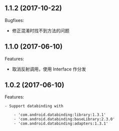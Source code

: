 ## 1.1.2 (2017-10-22)

Bugfixes:

  - 修正混淆时找不到方法的问题

## 1.1.0 (2017-06-10)

Features:

  - 取消反射调用，使用 Interface 作分发

## 1.0.2 (2017-06-10)

Features:

    - Support databinding with

        - 'com.android.databinding:library:1.3.1'
        - 'com.android.databinding:baseLibrary:2.3.0'
        - 'com.android.databinding:adapters:1.3.1'

